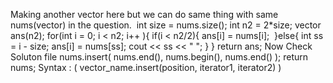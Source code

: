 Making another vector here but we can do same thing with same nums(vector) in the question.
​
int size = nums.size();
int n2 = 2*size;
vector<int> ans(n2);
for(int i = 0; i < n2; i++ ){
if(i < n2/2){
​
ans[i] = nums[i];
​
}else{
int ss = i - size;
ans[i] = nums[ss];
cout << ss << " ";
}
}
return ans;
Now Check Soluton file
nums.insert( nums.end(), nums.begin(), nums.end() );
return nums;
Syntax :
(  vector_name.insert(position, iterator1, iterator2) )